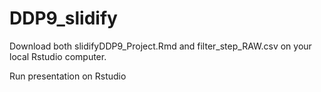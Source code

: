 # DDP9_slidify

Download both slidifyDDP9_Project.Rmd and filter_step_RAW.csv on your local Rstudio computer.

Run presentation on Rstudio
